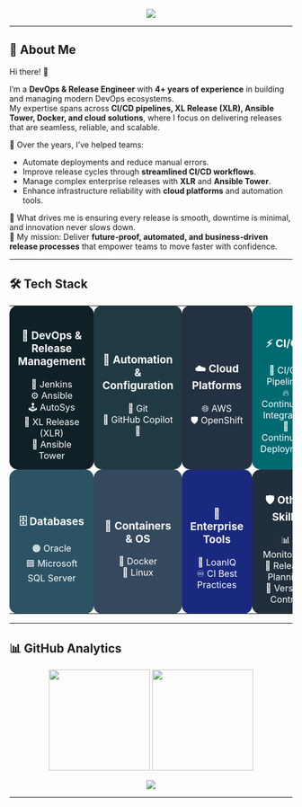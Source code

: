 <p align="center">
  <img src="https://capsule-render.vercel.app/api?type=waving&height=180&color=0:00F7FF,100:4B0082&text=Meraj%20Pathan&fontSize=48&fontColor=ffffff&fontAlignY=35" />
</p>

---

## 🌌 About Me  

Hi there! 👋  

I’m a **DevOps & Release Engineer** with **4+ years of experience** in building and managing modern DevOps ecosystems.  
My expertise spans across **CI/CD pipelines, XL Release (XLR), Ansible Tower, Docker, and cloud solutions**, where I focus on delivering releases that are seamless, reliable, and scalable.  

🔧 Over the years, I’ve helped teams:  
- Automate deployments and reduce manual errors.  
- Improve release cycles through **streamlined CI/CD workflows**.  
- Manage complex enterprise releases with **XLR** and **Ansible Tower**.  
- Enhance infrastructure reliability with **cloud platforms** and automation tools.  

🚀 What drives me is ensuring every release is smooth, downtime is minimal, and innovation never slows down.  
🎯 My mission: Deliver **future-proof, automated, and business-driven release processes** that empower teams to move faster with confidence.  


---
## 🛠️ Tech Stack  
<div align="center">
<table>
  <tr>
    <td align="center" width="250" style="background:#0f2027; color:white; border-radius:15px; padding:15px;">
      <h3>🚀 DevOps & Release Management</h3>
      🧩 Jenkins <br>
      ⚙️ Ansible <br>
      🕹️ AutoSys <br>
      🏁 XL Release (XLR) <br>
      🗼 Ansible Tower
    </td>
    <td align="center" width="250" style="background:#203a43; color:white; border-radius:15px; padding:15px;">
      <h3>🤖 Automation & Configuration</h3>
      🔗 Git <br>
      🐙 GitHub Copilot <br>
      🤖 
    </td>
    <td align="center" width="250" style="background:#233142; color:white; border-radius:15px; padding:15px;">
      <h3>☁️ Cloud Platforms</h3>
      🌐 AWS <br>
      🛡️ OpenShift
    </td>
    <td align="center" width="250" style="background:#006a71; color:white; border-radius:15px; padding:15px;">
      <h3>⚡ CI/CD</h3>
      🔄 CI/CD Pipelines <br>
      🔥 Continuous Integration <br>
      🚀 Continuous Deployment
    </td>
  </tr>
  <tr>
    <td align="center" width="250" style="background:#2c5364; color:white; border-radius:15px; padding:15px;">
      <h3>🗄️ Databases</h3>
      🟠 Oracle <br>
      🟦 Microsoft SQL Server
    </td>
    <td align="center" width="250" style="background:#34495e; color:white; border-radius:15px; padding:15px;">
      <h3>🐳 Containers & OS</h3>
      🐳 Docker <br>
      🐧 Linux
    </td>
    <td align="center" width="250" style="background:#1a2980; color:white; border-radius:15px; padding:15px;">
      <h3>🏢 Enterprise Tools</h3>
      🏦 LoanIQ <br>
      ♾️ CI Best Practices
    </td>
    <td align="center" width="250" style="background:#212f3c; color:white; border-radius:15px; padding:15px;">
      <h3>🛡️ Other Skills</h3>
      📊 Monitoring <br>
      🧩 Release Planning <br>
      📁 Version Control
    </td>
  </tr>
</table>
</div>



---

## 📊 GitHub Analytics

<p align="center">
  <img src="https://github-readme-stats.vercel.app/api?username=merajpathanAK&show_icons=true&theme=tokyonight&hide_border=true&bg_color=0D1117&border_radius=15&count_private=true" height="180" />
  <img src="https://github-readme-streak-stats.herokuapp.com?user=merajpathanAK&theme=tokyonight&hide_border=true&background=0D1117&border_radius=15" height="180" />
</p>

<p align="center">
  <img src="https://github-readme-activity-graph.vercel.app/graph?username=merajpathanAK&theme=react-dark&hide_border=true&bg_color=0D1117&radius=15" />
</p>


---




